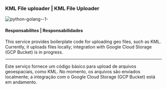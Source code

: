 ### KML File uploader | KML File Uploader

![python-golang--1-](https://github.com/user-attachments/assets/5af6a6b3-b4f5-429d-8caa-853c2985aede)

#### **Responsabilites** | **Responsabilidades**

This service provides boilerplate code for uploading geo files, such as KML. Currently, it uploads files locally; integration with Google Cloud Storage (GCP Bucket) is in progress.

<hr>

Este serviço fornece um código básico para upload de arquivos geoespaciais, como KML. No momento, os arquivos são enviados localmente; a integração com o Google Cloud Storage (GCP Bucket) está em andamento.
